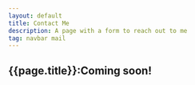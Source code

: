 ```yaml
---
layout: default
title: Contact Me
description: A page with a form to reach out to me
tag: navbar mail
---
```

<h2>{{page.title}}:Coming soon!</h2>
<!--
<h2>{{page.title}}</h2>
<div class="container">
  <div class="block"></div>
  <div class="block"></div>
  <div class="block"></div>
  <div class="block"></div>
  <div class="block"></div>
</div>

<a id="mail">

<div class="email">
  <form id="mail" method="post" enctype="text/plain">
  <script type="text/javascript" language="javascript">
  <!--
  // Email obfuscator script 2.1 by Tim Williams, University of Arizona
  // Random encryption key feature coded by Andrew Moulden
  // This code is freeware provided these four comment lines remain intact
  // A wizard to generate this code is at http://www.jottings.com/obfuscator/
  { coded = "3chch3@dELeK.IhE"
    key = "oIzNl5M8BAnjFDCxhtkmK4qgOJpsWf9y3Y1EaGUdiR7PQV6cwbu2LTXZeHv0rS"
    shift=coded.length
    link=""
    for (i=0; i<coded.length; i++) {
      if (key.indexOf(coded.charAt(i))==-1) {
        ltr = coded.charAt(i)
        link += (ltr)
      }
      else {     
        ltr = (key.indexOf(coded.charAt(i))-shift+key.length) % key.length
        link += (key.charAt(ltr))
      }
    }
    var strlink = "mailto:" + link
  document.getElementById("mail").setAttribute("action",strlink);
  }
  //--><!--
  </script>
  <noscript>Sorry, you need Javascript on to email me.</noscript>
  Name:<br>
  <input type="text" name="name"><br>
  E-mail:<br>
  <input type="text" name="mail"><br>
  Message:<br>
  <input type="text" name="comment" size="80" style="line-height:80px; valign:top"><br><br>
  <input type="submit" value="Send">
  <input type="reset" value="Reset">
  </form>
</div>

<div class="container">
  <div class="block"></div>
  <div class="block"></div>
  <div class="block"></div>
  <div class="block"></div>
  <div class="block"></div>
</div>
